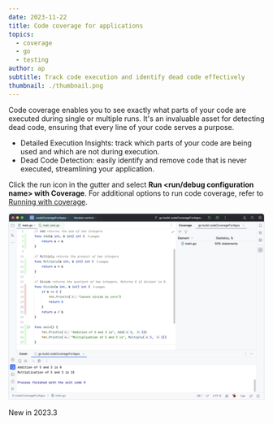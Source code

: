 ```yaml
---
date: 2023-11-22
title: Code coverage for applications
topics:
  - coverage
  - go
  - testing
author: ap
subtitle: Track code execution and identify dead code effectively
thumbnail: ./thumbnail.png
---
```


Code coverage enables you to see exactly what parts of your code are executed during single or multiple runs. It's an invaluable asset for detecting dead code, ensuring that every line of your code serves a purpose.

- Detailed Execution Insights: track which parts of your code are being used and which are not during execution.
- Dead Code Detection: easily identify and remove code that is never executed, streamlining your application.

Click the run icon in the gutter and select **Run <run/debug configuration name> with Coverage**. For additional options to run code coverage, refer to <a href = "https://www.jetbrains.com/help/go/2023.3/running-test-with-coverage.html#run-with-coverage">Running with coverage</a>.

<img src="screenshot.png" alt="Code coverage for applications" title="Code coverage for applications" width="706"/>

<span class="tag is-rounded">New in 2023.3</span>

